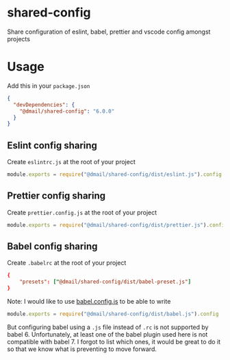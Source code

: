 # shared-config

Share configuration of eslint, babel, prettier and vscode config amongst projects

# Usage

Add this in your `package.json`

```json
{
  "devDependencies": {
    "@dmail/shared-config": "6.0.0"
  }
}
```

## Eslint config sharing

Create `eslintrc.js` at the root of your project

```js
module.exports = require("@dmail/shared-config/dist/eslint.js").config
```

## Prettier config sharing

Create `prettier.config.js` at the root of your project

```js
module.exports = require("@dmail/shared-config/dist/prettier.js").config
```

## Babel config sharing

Create `.babelrc` at the root of your project

```rc
{
	"presets": ["@dmail/shared-config/dist/babel-preset.js"]
}
```

Note: I would like to use [babel.config.js](https://babeljs.io/docs/en/next/babelconfigjs.html) to be able to write

```js
module.exports = require("@dmail/shared-config/dist/babel.js").config
```

But configuring babel using a `.js` file instead of `.rc` is not supported by babel 6.
Unfortunately, at least one of the babel plugin used here is not compatible with babel 7.
I forgot to list which ones, it would be great to do it so that we know what is preventing to move forward.
